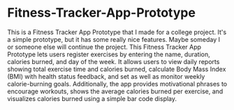 # Fitness-Tracker-App-Prototype
This is a Fitness Tracker App Prototype that I made for a college project. It's a simple prototype, but it has some really nice features. Maybe someday I or someone else will continue the project.
This Fitness Tracker App Prototype lets users register exercises by entering the name, duration, calories burned, and day of the week. It allows users to view daily reports showing total exercise time and calories burned, calculate Body Mass Index (BMI) with health status feedback, and set as well as monitor weekly calorie-burning goals. Additionally, the app provides motivational phrases to encourage workouts, shows the average calories burned per exercise, and visualizes calories burned using a simple bar code display.
